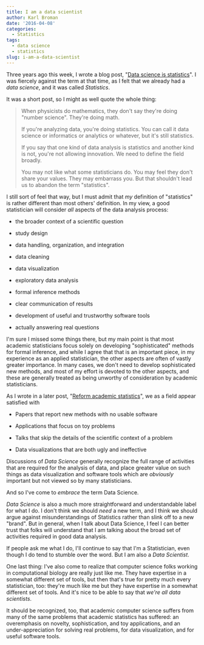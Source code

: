 ```yaml
---
title: I am a data scientist
author: Karl Broman
date: '2016-04-08'
categories:
  - Statistics
tags:
  - data science
  - statistics
slug: i-am-a-data-scientist
---
```


Three years ago this week, I wrote a blog post, "[Data science is statistics](https://kbroman.org/blog/2013/04/05/data-science-is-statistics/)". I was fiercely against the term at that time, as I felt that we already had a _data science_, and it was called _Statistics_.

It was a short post, so I might as well quote the whole thing:

> When physicists do mathematics, they don't say they're doing "number science". They're doing math.
>
> If you're analyzing data, you're doing statistics. You can call it data science or informatics or analytics or whatever, but it's still statistics.
>
> If you say that one kind of data analysis is statistics and another kind is not, you're not allowing innovation. We need to define the field broadly.
>
> You may not like what some statisticians do. You may feel they don't share your values. They may embarrass you. But that shouldn't lead us to abandon the term "statistics".

I still sort of feel that way, but I must admit that _my_ definition of "statistics" is rather different than most others' definition. In my view, a good statistician will consider _all_ aspects of the data analysis process:

  * the broader context of a scientific question

  * study design

  * data handling, organization, and integration

  * data cleaning

  * data visualization

  * exploratory data analysis

  * formal inference methods

  * clear communication of results

  * development of useful and trustworthy software tools

  * actually answering real questions

I'm sure I missed some things there, but my main point is that most academic statisticians focus solely on developing "sophisticated" methods for formal inference, and while I agree that that is an important piece, in my experience as an applied statistician, the other aspects are often of vastly greater importance. In many cases, we don't need to develop sophisticated new methods, and most of my effort is devoted to the other aspects, and these are generally treated as being unworthy of consideration by academic statisticians.

As I wrote in a later post, "[Reform academic statistics](https://kbroman.org/blog/2014/05/01/reform-academic-statistics/)", we as a field appear satisfied with

  * Papers that report new methods with no usable software

  * Applications that focus on toy problems

  * Talks that skip the details of the scientific context of a problem

  * Data visualizations that are both ugly and ineffective

Discussions of _Data Science_ generally recognize the full range of activities that are required for the analysis of data, and place greater value on such things as data visualization and software tools which are _obviously_ important but not viewed so by many statisticians.

And so I've come to _embrace_ the term Data Science.

_Data Science_ is also a much more straightforward and understandable label for what I do. I don't think we should _need_ a new term, and I think we should argue against misunderstandings of Statistics rather than slink off to a new "brand". But in general, when I talk about Data Science, I feel I can better trust that folks will understand that I am talking about the broad set of activities required in good data analysis.

If people ask me what I do, I'll continue to say that I'm a Statistician, even though I do tend to stumble over the word. But I am also a _Data Scientist_.

One last thing: I've also come to realize that computer science folks working in computational biology are really just like me. They have expertise in a somewhat different set of tools, but then that's true for pretty much every statistician, too: they're much like me but they have expertise in a somewhat different set of tools. And it's nice to be able to say that _we're all data scientists_.

It should be recognized, too, that academic computer science suffers from many of the same problems that academic statistics has suffered: an overemphasis on novelty, sophistication, and toy applications, and an under-appreciation for solving real problems, for data visualization, and for useful software tools.
